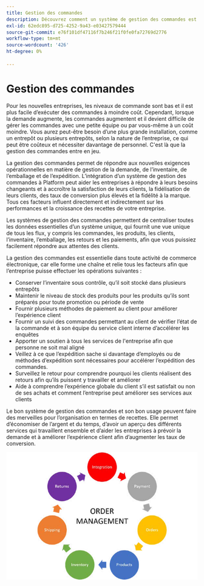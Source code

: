 ```yaml
---
title: Gestion des commandes
description: Découvrez comment un système de gestion des commandes est essentiel pour votre commerce électronique.
exl-id: 62edc895-d725-4252-9a43-e03427579444
source-git-commit: e76f101df47116f7b246f21f0fe0fa72769d2776
workflow-type: tm+mt
source-wordcount: '426'
ht-degree: 0%

---
```


# Gestion des commandes

Pour les nouvelles entreprises, les niveaux de commande sont bas et il est plus facile d’exécuter des commandes à moindre coût. Cependant, lorsque la demande augmente, les commandes augmentent et il devient difficile de gérer les commandes avec une petite équipe ou par vous-même à un coût moindre. Vous aurez peut-être besoin d’une plus grande installation, comme un entrepôt ou plusieurs entrepôts, selon la nature de l’entreprise, ce qui peut être coûteux et nécessiter davantage de personnel. C&#39;est là que la gestion des commandes entre en jeu.

La gestion des commandes permet de répondre aux nouvelles exigences opérationnelles en matière de gestion de la demande, de l’inventaire, de l’emballage et de l’expédition. L’intégration d’un système de gestion des commandes à Platform peut aider les entreprises à répondre à leurs besoins changeants et à accroître la satisfaction de leurs clients, la fidélisation de leurs clients, des taux de conversion plus élevés et la fidélité à la marque. Tous ces facteurs influent directement et indirectement sur les performances et la croissance des recettes de votre entreprise.

Les systèmes de gestion des commandes permettent de centraliser toutes les données essentielles d’un système unique, qui fournit une vue unique de tous les flux, y compris les commandes, les produits, les clients, l’inventaire, l’emballage, les retours et les paiements, afin que vous puissiez facilement répondre aux attentes des clients.

La gestion des commandes est essentielle dans toute activité de commerce électronique, car elle forme une chaîne et relie tous les facteurs afin que l’entreprise puisse effectuer les opérations suivantes :

- Conserver l’inventaire sous contrôle, qu’il soit stocké dans plusieurs entrepôts
- Maintenir le niveau de stock des produits pour les produits qu’ils sont préparés pour toute promotion ou période de vente
- Fournir plusieurs méthodes de paiement au client pour améliorer l’expérience client
- Fournir un suivi des commandes permettant au client de vérifier l’état de la commande et à son équipe du service client interne d’accélérer les enquêtes
- Apporter un soutien à tous les services de l&#39;entreprise afin que personne ne soit mal aligné
- Veillez à ce que l’expédition sache si davantage d’employés ou de méthodes d’expédition sont nécessaires pour accélérer l’expédition des commandes.
- Surveillez le retour pour comprendre pourquoi les clients réalisent des retours afin qu’ils puissent y travailler et améliorer
- Aide à comprendre l’expérience globale du client s’il est satisfait ou non de ses achats et comment l’entreprise peut améliorer ses services aux clients

Le bon système de gestion des commandes et son bon usage peuvent faire des merveilles pour l’organisation en termes de recettes. Elle permet d’économiser de l’argent et du temps, d’avoir un aperçu des différents services qui travaillent ensemble et d’aider les entreprises à prévoir la demande et à améliorer l’expérience client afin d’augmenter les taux de conversion.

![Diagramme de processus de gestion des commandes](../../assets/playbooks/order-management.png)
